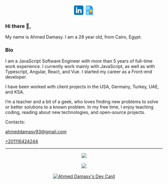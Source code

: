 <p align='center'>
  <a href="https://www.linkedin.com/in/ahmed-hussein-damasy/"><img height="30" src="https://github.com/Damasy/Damasy/blob/main/icons/linkedin.png"></a>
  <a href="/Ahmed-Damasy Full-stack Engineer 2022.pdf"><img height="30" src="https://github.com/Damasy/Damasy/blob/main/icons/cv.png"></a>
</p>

### Hi there 👋,

My name is Ahmed Damasy. I am a 28 year old, from Cairo, Egypt.

### Bio
I am a JavaScript Software Engineer with more than 5 years of full-time work experience. I currently work mainly with JavaScript, as well as with Typescript, Angular, React, and Vue. I started my career as a Front-end developer.

I have been worked with client projects in the USA, Germany, Turkey, UAE, and KSA.

I’m a teacher and a bit of a geek, who loves finding new problems to solve or better solutions to a known problem. In my free time, I enjoy teaching coding, reading about new technologies, and open-source projects.

Contacts:

<a href="mailto:ahmeddamasy93@gmail.com">ahmeddamasy93@gmail.com</a>

<a href="tel:00201116424244">+201116424244</a>


<hr>
<p align="center">
  <img src="https://github-readme-stats.vercel.app/api?username=damasy&show_icons=true&theme=radical">
</p>
<p align="center">
  <img src="https://github-readme-stats.vercel.app/api/top-langs/?username=damasy&show_icons=true&title_color=ffffff&icon_color=2A75CF&text_color=daf7dc&bg_color=191919">
</p>
<p align="center">
  <a href="https://app.daily.dev/ahmeddamasy"><img src="https://api.daily.dev/devcards/2d30f608774b4d7c95bbb2a13bb39b84.png?r=hb4" width="400" alt="Ahmed Damasy's Dev Card"></a>
</p>

<!--
**damasy/damasy** is a ✨ _special_ ✨ repository because its `README.md` (this file) appears on your GitHub profile.

Here are some ideas to get you started:

- 🔭 I’m currently working on ...
- 🌱 I’m currently learning ...
- 👯 I’m looking to collaborate on ...
- 🤔 I’m looking for help with ...
- 💬 Ask me about ...
- 📫 How to reach me: ...
- 😄 Pronouns: ...
- ⚡ Fun fact: ...
-->
